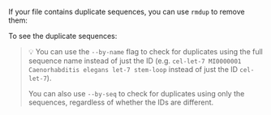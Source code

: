 <script>
import Execute from "$components/Execute.svelte";
</script>

If your file contains duplicate sequences, you can use `rmdup` to remove them:

<Execute command="seqkit rmdup hairpins.fa > deduplicated.fa" />

To see the duplicate sequences:

<Execute command="diff deduplicated.fa hairpins.fa" />

> 💡 You can use the `--by-name` flag to check for duplicates using the full sequence name instead of just the ID (e.g. `cel-let-7 MI0000001 Caenorhabditis elegans let-7 stem-loop` instead of just the ID `cel-let-7`).
>
> You can also use `--by-seq` to check for duplicates using only the sequences, regardless of whether the IDs are different.
